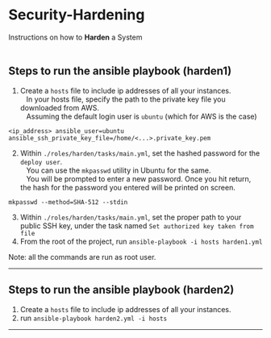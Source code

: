 # Security-Hardening
Instructions on how to **Harden** a System<br><br>

## Steps to run the ansible playbook (harden1)

1. Create a `hosts` file to include ip addresses of all your instances.<br>
&nbsp;&nbsp; In your hosts file, specify the path to the private key file you downloaded from AWS.<br>
&nbsp;&nbsp; Assuming the default login user is `ubuntu` (which for AWS is the case)
```
<ip_address> ansible_user=ubuntu ansible_ssh_private_key_file=/home/<...>.private_key.pem
```

2. Within `./roles/harden/tasks/main.yml`, set the hashed password for the `deploy user`.<br>
&nbsp;&nbsp; You can use the `mkpasswd` utility in Ubuntu for the same.<br>
&nbsp;&nbsp; You will be prompted to enter a new password. Once you hit return, the hash for the password you entered will be printed on screen.
```
mkpasswd --method=SHA-512 --stdin
```

3. Within `./roles/harden/tasks/main.yml`, set the proper path to your public SSH key, under the task named `Set authorized key taken from file`
4. From the root of the project, run `ansible-playbook -i hosts harden1.yml`

Note: all the commands are run as root user.
***
## Steps to run the ansible playbook (harden2)

1. Create a `hosts` file to include ip addresses of all your instances.
2. run `ansible-playbook harden2.yml -i hosts`
***